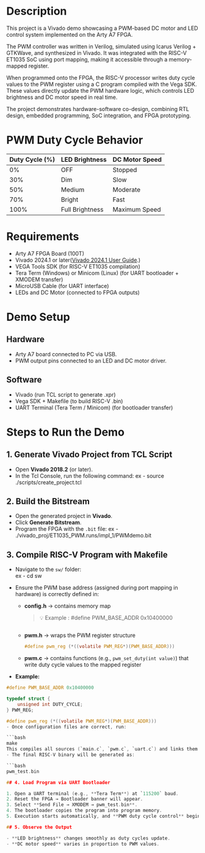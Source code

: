 # Description
This project is a Vivado demo showcasing a PWM-based DC motor and LED control system implemented on the Arty A7 FPGA.

The PWM controller was written in Verilog, simulated using Icarus Verilog + GTKWave, and synthesized in Vivado. It was integrated with the RISC-V ET1035 SoC using port mapping, making it accessible through a memory-mapped register.

When programmed onto the FPGA, the RISC-V processor writes duty cycle values to the PWM register using a C program compiled with the Vega SDK. These values directly update the PWM hardware logic, which controls LED brightness and DC motor speed in real time.

The project demonstrates hardware-software co-design, combining RTL design, embedded programming, SoC integration, and FPGA prototyping.

# PWM Duty Cycle Behavior
| Duty Cycle (%) | LED Brightness  | DC Motor Speed |
| -------------- | --------------- | -------------- |
| 0%             | OFF             | Stopped        |
| 30%            | Dim             | Slow           |
| 50%            | Medium          | Moderate       |
| 70%            | Bright          | Fast           |
| 100%           | Full Brightness | Maximum Speed  |


# Requirements
- Arty A7 FPGA Board (100T)
- Vivado 2024.1 or later([Vivado 2024.1 User Guide](https://hthreads.github.io/classes/embedded-systems/labs/assets/guides/VivadoGuide2024_1.pdf).)
- VEGA Tools SDK (for RISC-V ET1035 compilation)
- Tera Term (Windows) or Minicom (Linux) (for UART bootloader + XMODEM transfer)
- MicroUSB Cable (for UART interface)
- LEDs and DC Motor (connected to FPGA outputs)

# Demo Setup
## Hardware

- Arty A7 board connected to PC via USB.
- PWM output pins connected to an LED and DC motor driver.

## Software

- Vivado (run TCL script to generate .xpr)
- Vega SDK + Makefile (to build RISC-V .bin)
- UART Terminal (Tera Term / Minicom) (for bootloader transfer)

 # Steps to Run the Demo

## 1. Generate Vivado Project from TCL Script

- Open **Vivado 2018.2** (or later).  
- In the Tcl Console, run the following command:
ex - source ./scripts/create_project.tcl


## 2. Build the Bitstream

- Open the generated project in **Vivado**.  
- Click **Generate Bitstream**.  
- Program the FPGA with the `.bit` file: 
ex - ./vivado_proj/ET1035_PWM.runs/impl_1/PWMdemo.bit

## 3. Compile RISC-V Program with Makefile

- Navigate to the `sw/` folder:  
ex - cd sw
- Ensure the PWM base address (assigned during port mapping in hardware) is correctly defined in:

  - **config.h** → contains memory map  
    > 💡 Example :
    #define PWM_BASE_ADDR 0x10400000 
    ```

  - **pwm.h** → wraps the PWM register structure  
    ```c
    #define pwm_reg (*((volatile PWM_REG*)(PWM_BASE_ADDR)))
    ```

  - **pwm.c** → contains functions (e.g., `pwm_set_duty(int value)`) that write duty cycle values to the mapped register
- **Example:**  

```c
#define PWM_BASE_ADDR 0x10400000  

typedef struct {
    unsigned int DUTY_CYCLE;
} PWM_REG;

#define pwm_reg (*((volatile PWM_REG*)(PWM_BASE_ADDR)))
- Once configuration files are correct, run:  

```bash
make
This compiles all sources (`main.c`, `pwm.c`, `uart.c`) and links them with Vega SDK libraries.  
- The final RISC-V binary will be generated as:  

```bash
pwm_test.bin

## 4. Load Program via UART Bootloader  

1. Open a UART terminal (e.g., **Tera Term**) at `115200` baud.  
2. Reset the FPGA → Bootloader banner will appear.  
3. Select **Send File → XMODEM → pwm_test.bin**.  
4. The bootloader copies the program into program memory.  
5. Execution starts automatically, and **PWM duty cycle control** begins.  

## 5. Observe the Output  

- **LED brightness** changes smoothly as duty cycles update.  
- **DC motor speed** varies in proportion to PWM values.  

